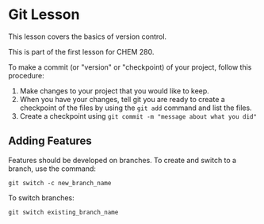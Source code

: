 # Git Lesson 

This lesson covers the basics of version control.

This is part of the first lesson for CHEM 280.

To make a commit (or "version" or "checkpoint) of your project, follow this procedure: 

1. Make changes to your project that you would like to keep.
2. When you have your changes, tell git you are ready to create a checkpoint of the files by using the `git add` command and list the files.
3. Create a checkpoint using `git commit -m "message about what you did"` 

## Adding Features
Features should be developed on branches. To create and switch to a branch, use the command:

```
git switch -c new_branch_name
```

To switch branches:
```
git switch existing_branch_name
```